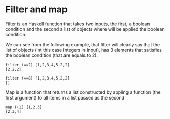 # Filter and map

Filter is an Haskell function that takes two inputs, the first, a boolean condition and the second a list of objects where will be applied the boolean condition. 

We can see from the following example, that filter will clearly say that the list of objects (int this case integers in input), has 3 elements that satisfies the boolean condition (that are equals to 2). 
```
filter (==2) [1,2,3,4,5,2,2]
[2,2,2]
```
```
filter (==8) [1,2,3,4,5,2,2]
[]
```


Map is a function that returns a list constructed by appling a function (the first argument) to all items in a list passed as the second 
```
map (+1) [1,2,3]
[2,3,4]
```


